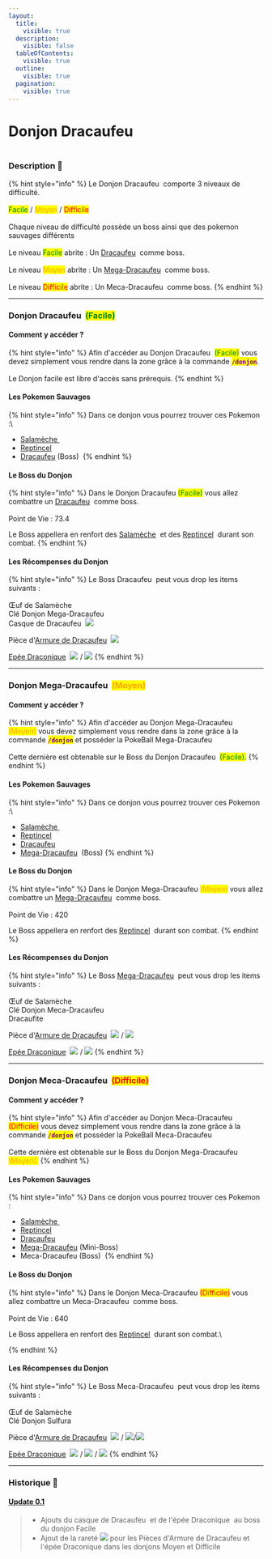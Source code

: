 ```yaml
---
layout:
  title:
    visible: true
  description:
    visible: false
  tableOfContents:
    visible: true
  outline:
    visible: true
  pagination:
    visible: true
---
```


# Donjon Dracaufeu

<figure><img src="../../.gitbook/assets/charizard 208x208 (1).png" alt=""><figcaption></figcaption></figure>

### Description 📃

{% hint style="info" %}
Le Donjon Dracaufeu <img src="../../.gitbook/assets/charizard 208x208 (1) (1).png" alt="" data-size="line"> comporte 3 niveaux de difficulté.\
\
&#x20;                                                         <mark style="color:green;">Facile</mark> / <mark style="color:orange;">Moyen</mark> / <mark style="color:red;">Difficile</mark>\
\
Chaque niveau de difficulté possède un boss ainsi que des pokemon sauvages différents\
\
Le niveau <mark style="color:green;">Facile</mark> abrite : Un [Dracaufeu](../../pokemon/pokedex/salameche/a-1.md) <img src="../../.gitbook/assets/charizard.png" alt="" data-size="line"> comme boss.\
\
Le niveau <mark style="color:orange;">Moyen</mark> abrite : Un [Mega-Dracaufeu](../../pokemon/pokedex/salameche/a-2.md) <img src="../../.gitbook/assets/charizard_mega.png" alt="" data-size="line"> comme boss.\
\
Le niveau <mark style="color:red;">Difficile</mark> abrite : Un Meca-Dracaufeu <img src="../../.gitbook/assets/mecha-mega-charizard.png" alt="" data-size="line"> comme boss.
{% endhint %}

***

### Donjon Dracaufeu <img src="../../.gitbook/assets/charizard.png" alt="" data-size="line"> <mark style="color:green;">(Facile)</mark>

#### Comment y accéder ?

{% hint style="info" %}
Afin d'accéder au Donjon Dracaufeu <img src="../../.gitbook/assets/charizard.png" alt="" data-size="line"> <mark style="color:green;">(Facile)</mark>  vous devez simplement vous rendre dans la zone grâce à la commande <mark style="color:purple;">**`/donjon`**</mark>.\
\
Le Donjon facile est libre d'accès sans prérequis.
{% endhint %}

#### Les Pokemon Sauvages

{% hint style="info" %}
Dans ce donjon vous pourrez trouver ces Pokemon :\


* [Salamèche ](../../pokemon/pokedex/salameche/)<img src="../../.gitbook/assets/charmender.png" alt="" data-size="line">
* [Reptincel](../../pokemon/pokedex/salameche/a.md) <img src="../../.gitbook/assets/charmeleon.png" alt="" data-size="line">&#x20;
* [Dracaufeu](../../pokemon/pokedex/salameche/a-1.md) (Boss) <img src="../../.gitbook/assets/charizard.png" alt="" data-size="line">
{% endhint %}

#### Le Boss du Donjon

{% hint style="info" %}
Dans le Donjon Dracaufeu <mark style="color:green;">(Facile)</mark> vous allez combattre un [Dracaufeu](../../pokemon/pokedex/salameche/a-1.md) <img src="../../.gitbook/assets/charizard.png" alt="" data-size="line"> comme boss.\
\
<img src="../../.gitbook/assets/charizard.png" alt="" data-size="original">\
Point de Vie : 73.4 <img src="../../.gitbook/assets/health (21).png" alt="" data-size="line">

Le Boss appellera en renfort des [Salamèche](../../pokemon/pokedex/salameche/) <img src="../../.gitbook/assets/charmender.png" alt="" data-size="line"> et des [Reptincel](../../pokemon/pokedex/salameche/a.md) <img src="../../.gitbook/assets/charmeleon.png" alt="" data-size="line"> durant son combat.
{% endhint %}

#### Les Récompenses du Donjon

{% hint style="info" %}
Le Boss Dracaufeu <img src="../../.gitbook/assets/charizard.png" alt="" data-size="line">  peut vous drop les items suivants : \
\
&#x20;Œuf de Salamèche <img src="../../.gitbook/assets/image (268).png" alt="" data-size="line">\
Clé Donjon Mega-Dracaufeu <img src="../../.gitbook/assets/image (269).png" alt="" data-size="line">\
Casque de Dracaufeu <img src="../../.gitbook/assets/Charizard_helmet (1).png" alt="" data-size="line"> ![](../../.gitbook/assets/image.png)

Pièce d'[Armure de Dracaufeu](../../equipement/armures/armure-de-dracaufeu.md) <img src="../../.gitbook/assets/charizard_armors (4).png" alt="" data-size="line">  ![](<../../.gitbook/assets/image (258).png>)&#x20;

&#x20;[Epée Draconique](../../equipement/armes/epee-draconique.md) <img src="../../.gitbook/assets/charizard_weapon (4).png" alt="" data-size="line"> ![](../../.gitbook/assets/image.png)  / ![](<../../.gitbook/assets/image (259).png>)
{% endhint %}

***

### Donjon Mega-Dracaufeu <img src="../../.gitbook/assets/charizard_mega.png" alt="" data-size="line"> <mark style="color:orange;">(Moyen)</mark>

#### Comment y accéder ?

{% hint style="info" %}
Afin d'accéder au Donjon Mega-Dracaufeu <img src="../../.gitbook/assets/charizard_mega.png" alt="" data-size="line"> <mark style="color:orange;">(Moyen)</mark> vous devez simplement vous rendre dans la zone grâce à la commande <mark style="color:purple;">**`/donjon`**</mark> et posséder la PokeBall Mega-Dracaufeu <img src="../../.gitbook/assets/image (275).png" alt="" data-size="line">\
\
Cette dernière est obtenable sur le Boss du Donjon Dracaufeu <img src="../../.gitbook/assets/charizard.png" alt="" data-size="line"> <mark style="color:green;">(Facile).</mark>&#x20;
{% endhint %}

#### Les Pokemon Sauvages

{% hint style="info" %}
Dans ce donjon vous pourrez trouver ces Pokemon :\


* [Salamèche ](../../pokemon/pokedex/salameche/)<img src="../../.gitbook/assets/charmender.png" alt="" data-size="line">
* [Reptincel](../../pokemon/pokedex/salameche/a.md) <img src="../../.gitbook/assets/charmeleon.png" alt="" data-size="line">&#x20;
* [Dracaufeu](../../pokemon/pokedex/salameche/a-1.md)<img src="../../.gitbook/assets/charizard.png" alt="" data-size="line">
* [Mega-Dracaufeu](../../pokemon/pokedex/salameche/a-2.md) <img src="../../.gitbook/assets/charizard_mega.png" alt="" data-size="line"> (Boss)
{% endhint %}

#### Le Boss du Donjon

{% hint style="info" %}
Dans le Donjon Mega-Dracaufeu  <mark style="color:orange;">(Moyen)</mark> vous allez combattre un [Mega-Dracaufeu](../../pokemon/pokedex/salameche/a-2.md) <img src="../../.gitbook/assets/charizard_mega.png" alt="" data-size="line"> comme boss.\
\
&#x20; <img src="../../.gitbook/assets/charizard_mega.png" alt="" data-size="original">                         \
Point de Vie : 420 <img src="../../.gitbook/assets/health (21).png" alt="" data-size="line">

Le Boss appellera en renfort des [Reptincel](../../pokemon/pokedex/salameche/a.md) <img src="../../.gitbook/assets/charmeleon.png" alt="" data-size="line">  durant son combat.
{% endhint %}

#### Les Récompenses du Donjon

{% hint style="info" %}
Le Boss  [Mega-Dracaufeu](../../pokemon/pokedex/salameche/a-2.md) <img src="../../.gitbook/assets/charizard_mega.png" alt="" data-size="line">  peut vous drop les items suivants : \
\
Œuf de Salamèche <img src="../../.gitbook/assets/image (268).png" alt="" data-size="line">\
Clé Donjon Meca-Dracaufeu <img src="../../.gitbook/assets/image (272).png" alt="" data-size="line">\
Dracaufite<img src="../../.gitbook/assets/image (267).png" alt="" data-size="original">

Pièce d'[Armure de Dracaufeu](../../equipement/armures/armure-de-dracaufeu.md) <img src="../../.gitbook/assets/charizard_armors (4).png" alt="" data-size="line"> ![](<../../.gitbook/assets/image (258).png>) / ![](<../../.gitbook/assets/image (261).png>)

&#x20;[Epée Draconique](../../equipement/armes/epee-draconique.md) <img src="../../.gitbook/assets/charizard_weapon (4).png" alt="" data-size="line">  ![](<../../.gitbook/assets/image (258).png>) / ![](<../../.gitbook/assets/image (261).png>)
{% endhint %}

***

### Donjon Meca-Dracaufeu <img src="../../.gitbook/assets/mecha-mega-charizard.png" alt="" data-size="line"> <mark style="color:red;">(Difficile)</mark>

#### Comment y accéder ?

{% hint style="info" %}
Afin d'accéder au Donjon Meca-Dracaufeu <img src="../../.gitbook/assets/mecha-mega-charizard.png" alt="" data-size="line"> <mark style="color:red;">(Difficile)</mark> vous devez simplement vous rendre dans la zone grâce à la commande <mark style="color:purple;">**`/donjon`**</mark> et posséder la PokeBall Meca-Dracaufeu <img src="../../.gitbook/assets/image (272).png" alt="" data-size="line">\
\
Cette dernière est obtenable sur le Boss du Donjon Mega-Dracaufeu <img src="../../.gitbook/assets/charizard_mega.png" alt="" data-size="line"> <mark style="color:orange;">(Moyen).</mark>
{% endhint %}

#### Les Pokemon Sauvages

{% hint style="info" %}
Dans ce donjon vous pourrez trouver ces Pokemon :



* [Salamèche ](../../pokemon/pokedex/salameche/)<img src="../../.gitbook/assets/charmender.png" alt="" data-size="line">
* [Reptincel](../../pokemon/pokedex/salameche/a.md) <img src="../../.gitbook/assets/charmeleon.png" alt="" data-size="line">&#x20;
* [Dracaufeu](../../pokemon/pokedex/salameche/a-1.md)<img src="../../.gitbook/assets/charizard.png" alt="" data-size="line">
* [Mega-Dracaufeu](../../pokemon/pokedex/salameche/a-2.md) (Mini-Boss) <img src="../../.gitbook/assets/charizard_mega.png" alt="" data-size="line">&#x20;
* Meca-Dracaufeu (Boss)  <img src="../../.gitbook/assets/mecha-mega-charizard.png" alt="" data-size="line">
{% endhint %}

#### Le Boss du Donjon

{% hint style="info" %}
Dans le Donjon Meca-Dracaufeu <mark style="color:red;">(Difficile)</mark> vous allez combattre un Meca-Dracaufeu <img src="../../.gitbook/assets/mecha-mega-charizard.png" alt="" data-size="line"> comme boss.\
\
<img src="../../.gitbook/assets/mecha-mega-charizard.png" alt="" data-size="original">                           \
Point de Vie : 640 <img src="../../.gitbook/assets/health (21).png" alt="" data-size="line">

Le Boss appellera en renfort des [Reptincel](../../pokemon/pokedex/salameche/a.md) <img src="../../.gitbook/assets/charmeleon.png" alt="" data-size="line"> durant son combat.\

{% endhint %}

#### Les Récompenses du Donjon

{% hint style="info" %}
Le Boss Meca-Dracaufeu <img src="../../.gitbook/assets/mecha-mega-charizard.png" alt="" data-size="line"> peut vous drop les items suivants :  \
\
Œuf de Salamèche <img src="../../.gitbook/assets/image (268).png" alt="" data-size="line">\
Clé Donjon Sulfura <img src="../../.gitbook/assets/image (11).png" alt="" data-size="line">

Pièce d'[Armure de Dracaufeu](../../equipement/armures/armure-de-dracaufeu.md) <img src="../../.gitbook/assets/charizard_armors (4).png" alt="" data-size="line"> ![](<../../.gitbook/assets/image (258).png>) / ![](<../../.gitbook/assets/image (261).png>)/![](<../../.gitbook/assets/image (19).png>)&#x20;

&#x20;[Epée Draconique](../../equipement/armes/epee-draconique.md) <img src="../../.gitbook/assets/charizard_weapon (4).png" alt="" data-size="line"> ![](<../../.gitbook/assets/image (258).png>) / ![](<../../.gitbook/assets/image (261).png>) / ![](<../../.gitbook/assets/image (19).png>)
{% endhint %}

***

### Historique 📖&#x20;

#### [Update 0.1](../../pokedonjon/mise-a-jours.md#samedi-6-juillet-2024-or-m.a.j.-0.1-maintenance)

> * Ajouts du casque de Dracaufeu <img src="../../.gitbook/assets/image (1).png" alt="" data-size="original"> et de l'épée Draconique <img src="../../.gitbook/assets/image (1).png" alt="" data-size="original"> au boss du donjon Facile
> * Ajout de la rareté ![](<../../.gitbook/assets/image (258).png>) pour les Pièces d'Armure de Dracaufeu et l'épée Draconique dans les donjons Moyen et Difficile
